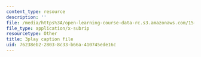 ```yaml
---
content_type: resource
description: ''
file: /media/https%3A/open-learning-course-data-rc.s3.amazonaws.com/15-071-the-analytics-edge-spring-2017/76238eb228038c33b66a410745ede16c_Sn-5Dwt_1qw.srt
file_type: application/x-subrip
resourcetype: Other
title: 3play caption file
uid: 76238eb2-2803-8c33-b66a-410745ede16c
---
```

